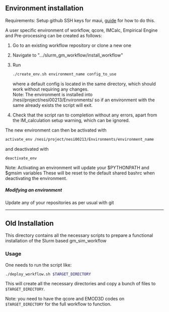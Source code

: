 ## Environment installation

Requirements: Setup github SSH keys for maui, 
[guide](https://help.github.com/en/articles/connecting-to-github-with-ssh) for how to do this. 

A user specific environment of workflow, qcore, IMCalc, Empirical Engine and Pre-processing can be created as follows:  
1) Go to an existing workflow repository or clone a new one
2) Navigate to ".../slurm_gm_workflow/install_workflow" 
3) Run 
    ```bash
    ./create_env.sh environment_name config_to_use
    ```
    where a default config is located in the same directory, which should
    work without requiring any changes.  
    Note: The environment is installed into /nesi/project/nesi00213/Environments/
    so if an environment with the same already exists the script will exit.

4) Check that the script ran to completion without any errors, 
apart from the IM_calculation setup warning, which can be ignored.

The new environment can then be activated with 
```bash
activate_env /nesi/project/nesi00213/Environments/environment_name
```

and deactivated with 
```bash
deactivate_env
```

Note: Activating an environment will update your $PYTHONPATH and $gmsim variables
These will be reset to the default shared bashrc when deactivating the environment.


##### Modifying an environment
Update any of your repositories as per usual with git



-----------------------------------------------------------

## Old Installation

This directory contains all the necessary scripts to prepare
a functional installation of the Slurm based gm_sim_workflow

### Usage

One needs to run the script like:
```bash
./deploy_workflow.sh $TARGET_DIRECTORY
```

This will create all the necessary directories and copy a bunch of files to `$TARGET_DIRECTORY`. 

Note: you need to have the qcore and EMOD3D codes on `$TARGET_DIRECTORY` for the full workflow to function.


